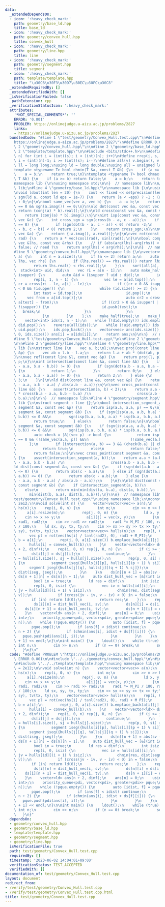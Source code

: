 ```yaml
---
data:
  _extendedDependsOn:
  - icon: ':heavy_check_mark:'
    path: geometry/base_ld.hpp
    title: base_ld
  - icon: ':heavy_check_mark:'
    path: geometry/convex_hull.hpp
    title: convex_hull
  - icon: ':heavy_check_mark:'
    path: geometry/line.hpp
    title: line
  - icon: ':heavy_check_mark:'
    path: geometry/segment.hpp
    title: segment
  - icon: ':heavy_check_mark:'
    path: template/template.hpp
    title: "\u30C6\u30F3\u30D7\u30EC\u30FC\u30C8"
  _extendedRequiredBy: []
  _extendedVerifiedWith: []
  _isVerificationFailed: false
  _pathExtension: cpp
  _verificationStatusIcon: ':heavy_check_mark:'
  attributes:
    '*NOT_SPECIAL_COMMENTS*': ''
    ERROR: '0.001'
    PROBLEM: https://onlinejudge.u-aizu.ac.jp/problems/2827
    links:
    - https://onlinejudge.u-aizu.ac.jp/problems/2827
  bundledCode: "#line 1 \"test/geometry/Convex_Hull.test.cpp\"\n#define PROBLEM \"\
    https://onlinejudge.u-aizu.ac.jp/problems/2827\"\n#define ERROR 0.001\n\n#line\
    \ 2 \"geometry/convex_hull.hpp\"\n\n#line 2 \"geometry/base_ld.hpp\"\n\n#line\
    \ 2 \"template/template.hpp\"\n\n#include <bits/stdc++.h>\n\n#define rep(i, s,\
    \ n) for (int i = (int)(s); i < (int)(n); i++)\n#define rrep(i, s, n) for (int\
    \ i = (int)(n)-1; i >= (int)(s); i--)\n#define all(v) v.begin(), v.end()\n\nusing\
    \ ll = long long;\nusing ld = long double;\nusing ull = unsigned long long;\n\n\
    template <typename T> bool chmin(T &a, const T &b) {\n    if (a <= b) return false;\n\
    \    a = b;\n    return true;\n}\ntemplate <typename T> bool chmax(T &a, const\
    \ T &b) {\n    if (a >= b) return false;\n    a = b;\n    return true;\n}\n\n\
    namespace lib {\n\nusing namespace std;\n\n}  // namespace lib\n\n// using namespace\
    \ lib;\n#line 4 \"geometry/base_ld.hpp\"\n\nnamespace lib {\n\nusing vec = complex<ld>;\n\
    \nvoid ldout(int len = 20) {\n    cout << fixed << setprecision(len);\n}\n\nint\
    \ sgn(ld a, const ld eps = 1e-7) {\n    return (a < -eps) ? -1 : (a > eps) ? 1\
    \ : 0;\n}\n\nbool same_vec(vec a, vec b) {\n    a -= b;\n    return sgn(a.real())\
    \ == 0 && sgn(a.imag()) == 0;\n}\n\nld dot(const vec &a, const vec &b) {\n   \
    \ return (conj(a) * b).real();\n}\n\nld cross(const vec &a, const vec &b) {\n\
    \    return (conj(a) * b).imag();\n}\n\nint isp(const vec &a, const vec &b, const\
    \ vec &c) {\n    int cross_sgn = sgn(cross(b - a, c - a));\n    if (cross_sgn\
    \ == 0) {\n        if (sgn(dot(b - a, c - a)) < 0) return -2;\n        if (sgn(dot(a\
    \ - b, c - b)) < 0) return 2;\n    }\n    return cross_sgn;\n}\n\nvec rot90(const\
    \ vec &a) {\n    return {-a.imag(), a.real()};\n}\n\nvec rot(const vec &a, ld\
    \ rad) {\n    return a * vec(cosl(rad), sinl(rad));\n}\n\nbool comp_for_argument_sort(const\
    \ vec &lhs, const vec &rhs) {\n    // if (abs(arg(lhs)-arg(rhs)) < eps) return\
    \ false; // need ?\n    return arg(lhs) < arg(rhs);\n}\n\n}  // namespace lib\n\
    #line 5 \"geometry/convex_hull.hpp\"\n\nnamespace lib {\n\nvector<vec> convex_hull(vector<vec>\
    \ a) {\n    int n = a.size();\n    if (n <= 2) return a;\n    auto comp = [&](vec\
    \ lhs, vec rhs) {\n        if (lhs.real() == rhs.real()) return lhs.imag() < rhs.imag();\n\
    \        return lhs.real() < rhs.real();\n    };\n    sort(all(a), comp);\n  \
    \  stack<int> uid, did;\n    vec ri = a[n - 1];\n    auto make_half = [&](bool\
    \ isupper) {\n        auto &id = (isupper ? uid : did);\n        id.push(0);\n\
    \        rep(i, 1, n - 1) {\n            vec le = a[id.top()];\n            auto\
    \ cr = cross(ri - le, a[i] - le);\n            if ((cr > 0 && isupper) || (cr\
    \ < 0 && !isupper)) {\n                while (id.size() >= 2) {\n            \
    \        int test = id.top();\n                    id.pop();\n               \
    \     vec from = a[id.top()];\n                    auto cr2 = cross(a[i] - from,\
    \ a[test] - from);\n                    if ((cr2 > 0 && isupper) || (cr2 < 0 &&\
    \ !isupper)) {\n                        id.push(test);\n                     \
    \   break;\n                    }\n                }\n                id.push(i);\n\
    \            }\n        }\n    };\n    make_half(true);\n    make_half(false);\n\
    \    vector<int> ids(1, n - 1);\n    while (!did.empty()) ids.emplace_back(did.top()),\
    \ did.pop();\n    reverse(all(ids));\n    while (!uid.empty()) ids.emplace_back(uid.top()),\
    \ uid.pop();\n    ids.pop_back();\n    vector<vec> ans(ids.size());\n    rep(i,\
    \ 0, ids.size()) ans[i] = a[ids[i]];\n    return ans;\n}\n\n}  // namespace lib\n\
    #line 5 \"test/geometry/Convex_Hull.test.cpp\"\n\n#line 2 \"geometry/segment.hpp\"\
    \n\n#line 2 \"geometry/line.hpp\"\n\n#line 4 \"geometry/line.hpp\"\n\nnamespace\
    \ lib {\n\nstruct line {\n    vec a, b;\n};\n\nvec proj(const line &l, const vec\
    \ &p) {\n    vec ab = l.b - l.a;\n    return l.a + ab * (dot(ab, p - l.a) / norm(ab));\n\
    }\n\nvec refl(const line &l, const vec &p) {\n    return proj(l, p) * ld(2) -\
    \ p;\n}\n\nint intersection(const line &a, const line &b) {\n    if (sgn(cross(a.b\
    \ - a.a, b.a - b.b)) != 0) {\n        if (sgn(dot(a.b - a.a, b.a - b.b)) == 0)\
    \ {\n            return 1;\n        }\n        return 0;\n    } else if (sgn(cross(a.b\
    \ - a.a, b.a - a.a)) != 0) {\n        return 2;\n    } else {\n        return\
    \ 3;\n    }\n}\n\nld dist(const line &a, const vec &p) {\n    return abs(cross(p\
    \ - a.a, a.b - a.a) / abs(a.b - a.a));\n}\n\nvec cross_point(const line &a, const\
    \ line &b) {\n    assert(intersection(a, b) < 2);\n    return a.a + (a.b - a.a)\
    \ * cross(b.a - a.a, b.b - b.a) /\n                     cross(a.b - a.a, b.b -\
    \ b.a);\n}\n\n}  // namespace lib\n#line 4 \"geometry/segment.hpp\"\n\nnamespace\
    \ lib {\n\nstruct segment : line {};\n\nbool intersection_segment_and_vec(const\
    \ segment &a, const vec &p) {\n    return isp(a.a, a.a, p) == 0;\n}\n\nbool intersection_segment(const\
    \ segment &a, const segment &b) {\n    if (sgn(isp(a.a, a.b, b.a) * isp(a.a, a.b,\
    \ b.b)) <= 0 &&\n        sgn(isp(b.a, b.b, a.a) * isp(b.a, b.b, a.b)) <= 0) {\n\
    \        return true;\n    } else\n        return false;\n}\n\nbool intersection_segment_nobundary(const\
    \ segment &a, const segment &b) {\n    if (sgn(isp(a.a, a.b, b.a) * isp(a.a, a.b,\
    \ b.b)) <= 0 &&\n        sgn(isp(b.a, b.b, a.a) * isp(b.a, b.b, a.b)) <= 0) {\n\
    \        auto check = [&](vec p) -> bool {\n            return isp(a.a, b.a, p)\
    \ == 0 && (!same_vec(a.a, p)) &&\n                   (!same_vec(a.b, p));\n  \
    \      };\n        if (intersection(a, b) == 3 && (check(b.a) || check(b.b)))\n\
    \            return true;\n        else\n            return false;\n    } else\n\
    \        return false;\n}\n\nvec cross_point(const segment &a, const segment &b)\
    \ {\n    assert(intersection_segment(a, b));\n    return a.a + (a.b - a.a) * cross(b.a\
    \ - a.a, b.b - b.a) /\n                     cross(a.b - a.a, b.b - b.a);\n}\n\n\
    ld dist(const segment &a, const vec &c) {\n    if (sgn(dot(a.b - a.a, c - a.a))\
    \ <= 0) {\n        return abs(c - a.a);\n    } else if (sgn(dot(a.a - a.b, c -\
    \ a.b)) <= 0) {\n        return abs(c - a.b);\n    } else {\n        return abs(cross(c\
    \ - a.a, a.b - a.a) / abs(a.b - a.a));\n    }\n}\n\nld dist(const segment &a,\
    \ const segment &b) {\n    if (intersection_segment(a, b))\n        return 0;\n\
    \    else\n        return min(min(dist(a, b.a), dist(a, b.b)),\n             \
    \      min(dist(b, a.a), dist(b, a.b)));\n}\n\n}  // namespace lib\n#line 8 \"\
    test/geometry/Convex_Hull.test.cpp\"\nusing namespace lib;\n\nconst ld dinf =\
    \ 2e12;\n\nvoid solve(int n) {\n    vector<vector<vec>> a(n);\n    vector<ld>\
    \ hs(n);\n    rep(i, 0, n) {\n        int m;\n        cin >> m >> hs[i];\n   \
    \     a[i].resize(m);\n        rep(j, 0, m) {\n            ld x, y;\n        \
    \    cin >> x >> y;\n            a[i][j] = vec(x, y);\n        }\n    }\n    ld\
    \ rad1, rad2;\n    cin >> rad1 >> rad2;\n    rad1 *= M_PI / 180, rad2 *= M_PI\
    \ / 180;\n    ld sx, sy, tx, ty;\n    cin >> sx >> sy >> tx >> ty;\n    vec sv(sx,\
    \ sy), tv(tx, ty);\n    vector<vector<vec>> hulls(n);\n    rep(i, 0, n) {\n  \
    \      vec pl = rot(vec(hs[i] / tanl(rad2), 0), rad1 + M_PI);\n        vector<vec>\
    \ b = a[i];\n        rep(j, 0, a[i].size()) b.emplace_back(a[i][j] + pl);\n  \
    \      hulls[i] = convex_hull(b);\n    }\n    vector<vector<ld>> ds(n + 2, vector<ld>(n\
    \ + 2, dinf));\n    rep(i, 0, n) rep(j, 0, n) {\n        if (i >= j) {\n     \
    \       ds[i][j] = ds[j][i];\n            continue;\n        }\n        int si\
    \ = hulls[i].size(), sj = hulls[j].size();\n        rep(p, 0, si) rep(q, 0, sj)\
    \ {\n            segment iseg({hulls[i][p], hulls[i][(p + 1) % si]});\n      \
    \      segment jseg({hulls[j][q], hulls[j][(q + 1) % sj]});\n            chmin(ds[i][j],\
    \ dist(iseg, jseg));\n        }\n    }\n    ds[n][n + 1] = abs(sv - tv);\n   \
    \ ds[n + 1][n] = ds[n][n + 1];\n    auto dist_hull_vec = [&](int id, vec v) {\n\
    \        bool in = true;\n        ld res = dinf;\n        int isiz = hulls[id].size();\n\
    \        rep(i, 0, isiz) {\n            vec iv = hulls[id][i];\n            vec\
    \ jv = hulls[id][(i + 1) % isiz];\n            chmin(res, dist(segment({iv, jv}),\
    \ v));\n            if (cross(jv - iv, v - iv) < 0) in = false;\n        }\n \
    \       if (in) return ld(0);\n        return res;\n    };\n    rep(i, 0, n) {\n\
    \        ds[i][n] = dist_hull_vec(i, sv);\n        ds[n][i] = ds[i][n];\n    \
    \    ds[i][n + 1] = dist_hull_vec(i, tv);\n        ds[n + 1][i] = ds[i][n + 1];\n\
    \    }\n    vector<ld> ans(n + 2, dinf);\n    ans[n] = 0;\n    using pdi = pair<ld,\
    \ int>;\n    priority_queue<pdi, vector<pdi>, greater<pdi>> pque;\n    pque.push(pdi(ans[n],\
    \ n));\n    while (!pque.empty()) {\n        auto [idist, f] = pque.top();\n \
    \       pque.pop();\n        if (ans[f] < idist) continue;\n        rep(i, 0,\
    \ n + 2) {\n            if (chmin(ans[i], idist + ds[f][i])) {\n             \
    \   pque.push(pdi(ans[i], i));\n            }\n        }\n    }\n    cout << ans[n\
    \ + 1] << endl;\n}\n\nint main() {\n    ldout();\n    while (true) {\n       \
    \ int n;\n        cin >> n;\n        if (n == 0) break;\n        solve(n);\n \
    \   }\n}\n"
  code: "#define PROBLEM \"https://onlinejudge.u-aizu.ac.jp/problems/2827\"\n#define\
    \ ERROR 0.001\n\n#include \"../../geometry/convex_hull.hpp\"\n\n#include \"../../geometry/segment.hpp\"\
    \n#include \"../../template/template.hpp\"\nusing namespace lib;\n\nconst ld dinf\
    \ = 2e12;\n\nvoid solve(int n) {\n    vector<vector<vec>> a(n);\n    vector<ld>\
    \ hs(n);\n    rep(i, 0, n) {\n        int m;\n        cin >> m >> hs[i];\n   \
    \     a[i].resize(m);\n        rep(j, 0, m) {\n            ld x, y;\n        \
    \    cin >> x >> y;\n            a[i][j] = vec(x, y);\n        }\n    }\n    ld\
    \ rad1, rad2;\n    cin >> rad1 >> rad2;\n    rad1 *= M_PI / 180, rad2 *= M_PI\
    \ / 180;\n    ld sx, sy, tx, ty;\n    cin >> sx >> sy >> tx >> ty;\n    vec sv(sx,\
    \ sy), tv(tx, ty);\n    vector<vector<vec>> hulls(n);\n    rep(i, 0, n) {\n  \
    \      vec pl = rot(vec(hs[i] / tanl(rad2), 0), rad1 + M_PI);\n        vector<vec>\
    \ b = a[i];\n        rep(j, 0, a[i].size()) b.emplace_back(a[i][j] + pl);\n  \
    \      hulls[i] = convex_hull(b);\n    }\n    vector<vector<ld>> ds(n + 2, vector<ld>(n\
    \ + 2, dinf));\n    rep(i, 0, n) rep(j, 0, n) {\n        if (i >= j) {\n     \
    \       ds[i][j] = ds[j][i];\n            continue;\n        }\n        int si\
    \ = hulls[i].size(), sj = hulls[j].size();\n        rep(p, 0, si) rep(q, 0, sj)\
    \ {\n            segment iseg({hulls[i][p], hulls[i][(p + 1) % si]});\n      \
    \      segment jseg({hulls[j][q], hulls[j][(q + 1) % sj]});\n            chmin(ds[i][j],\
    \ dist(iseg, jseg));\n        }\n    }\n    ds[n][n + 1] = abs(sv - tv);\n   \
    \ ds[n + 1][n] = ds[n][n + 1];\n    auto dist_hull_vec = [&](int id, vec v) {\n\
    \        bool in = true;\n        ld res = dinf;\n        int isiz = hulls[id].size();\n\
    \        rep(i, 0, isiz) {\n            vec iv = hulls[id][i];\n            vec\
    \ jv = hulls[id][(i + 1) % isiz];\n            chmin(res, dist(segment({iv, jv}),\
    \ v));\n            if (cross(jv - iv, v - iv) < 0) in = false;\n        }\n \
    \       if (in) return ld(0);\n        return res;\n    };\n    rep(i, 0, n) {\n\
    \        ds[i][n] = dist_hull_vec(i, sv);\n        ds[n][i] = ds[i][n];\n    \
    \    ds[i][n + 1] = dist_hull_vec(i, tv);\n        ds[n + 1][i] = ds[i][n + 1];\n\
    \    }\n    vector<ld> ans(n + 2, dinf);\n    ans[n] = 0;\n    using pdi = pair<ld,\
    \ int>;\n    priority_queue<pdi, vector<pdi>, greater<pdi>> pque;\n    pque.push(pdi(ans[n],\
    \ n));\n    while (!pque.empty()) {\n        auto [idist, f] = pque.top();\n \
    \       pque.pop();\n        if (ans[f] < idist) continue;\n        rep(i, 0,\
    \ n + 2) {\n            if (chmin(ans[i], idist + ds[f][i])) {\n             \
    \   pque.push(pdi(ans[i], i));\n            }\n        }\n    }\n    cout << ans[n\
    \ + 1] << endl;\n}\n\nint main() {\n    ldout();\n    while (true) {\n       \
    \ int n;\n        cin >> n;\n        if (n == 0) break;\n        solve(n);\n \
    \   }\n}"
  dependsOn:
  - geometry/convex_hull.hpp
  - geometry/base_ld.hpp
  - template/template.hpp
  - geometry/segment.hpp
  - geometry/line.hpp
  isVerificationFile: true
  path: test/geometry/Convex_Hull.test.cpp
  requiredBy: []
  timestamp: '2023-06-02 14:04:01+09:00'
  verificationStatus: TEST_ACCEPTED
  verifiedWith: []
documentation_of: test/geometry/Convex_Hull.test.cpp
layout: document
redirect_from:
- /verify/test/geometry/Convex_Hull.test.cpp
- /verify/test/geometry/Convex_Hull.test.cpp.html
title: test/geometry/Convex_Hull.test.cpp
---
```

